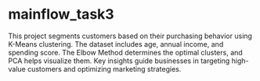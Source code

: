 # mainflow_task3
This project segments customers based on their purchasing behavior using K-Means clustering. The dataset includes age, annual income, and spending score. The Elbow Method determines the optimal clusters, and PCA helps visualize them. Key insights guide businesses in targeting high-value customers and optimizing marketing strategies. 
